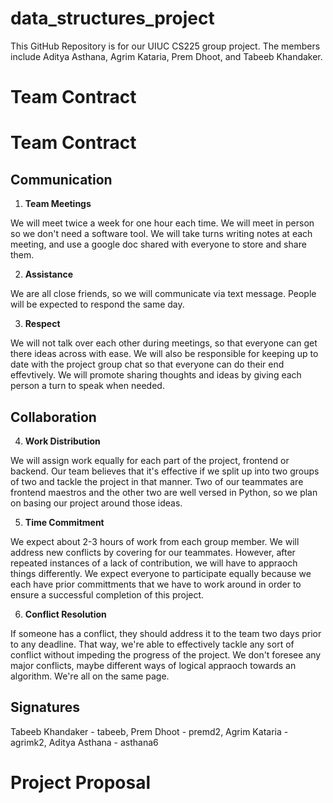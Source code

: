 # data_structures_project
This GitHub Repository is for our UIUC CS225 group project. The members include Aditya Asthana, Agrim Kataria, Prem Dhoot, and Tabeeb Khandaker.

# Team Contract

# Team Contract

## Communication
1. **Team Meetings** 

We will meet twice a week for one hour each time. We will meet in person so we don't need a software
tool. We will take turns writing notes at each meeting, and use a google doc shared with everyone to
store and share them. 

2. **Assistance** 

We are all close friends, so we will communicate via text message. People will be expected to 
respond the same day. 

3. **Respect** 

We will not talk over each other during meetings, so that everyone can get there ideas across with
ease. We will also be responsible for keeping up to date with the project group chat so that
everyone can do their end effevtively. We will promote sharing thoughts and ideas by giving each
person a turn to speak when needed.

## Collaboration

4. **Work Distribution** 

We will assign work equally for each part of the project, frontend or backend. Our team believes
that it's effective if we split up into two groups of two and tackle the project in that manner. Two
of our teammates are frontend maestros and the other two are well versed in Python, so we plan on
basing our project around those ideas. 

5. **Time Commitment** 

We expect about 2-3 hours of work from each group member. We will address new conflicts by covering
for our teammates. However, after repeated instances of a lack of contribution, we will have to
appraoch things differently. We expect everyone to participate equally because we each have prior 
committments that we have to work around in order to ensure a successful completion of this project.

6. **Conflict Resolution** 

If someone has a conflict, they should address it to the team two days prior to any deadline. That
way, we're able to effectively tackle any sort of conflict without impeding the progress of the
project. We don't foresee any major conflicts, maybe different ways of logical appraoch towards an
algorithm. We're all on the same page.

## Signatures

Tabeeb Khandaker - tabeeb, Prem Dhoot - premd2, Agrim Kataria - agrimk2, Aditya Asthana - asthana6

# Project Proposal
